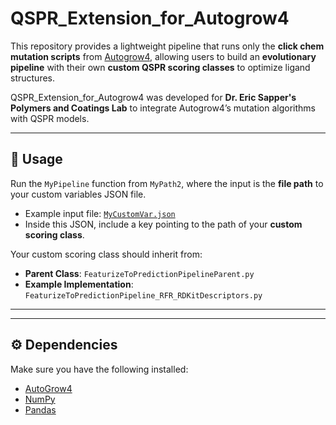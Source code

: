 # QSPR_Extension_for_Autogrow4

This repository provides a lightweight pipeline that runs only the **click chem mutation scripts** from [Autogrow4](https://github.com/kinase/AutoGrow4), allowing users to build an **evolutionary pipeline** with their own **custom QSPR scoring classes** to optimize ligand structures.  

QSPR_Extension_for_Autogrow4 was developed for **Dr. Eric Sapper's Polymers and Coatings Lab** to integrate Autogrow4’s mutation algorithms with QSPR models.  

---

## 🚀 Usage

Run the `MyPipeline` function from `MyPath2`, where the input is the **file path** to your custom variables JSON file.  

- Example input file: [`MyCustomVar.json`](./MyCustomVar.json)  
- Inside this JSON, include a key pointing to the path of your **custom scoring class**.  

Your custom scoring class should inherit from:  

- **Parent Class**: `FeaturizeToPredictionPipelineParent.py`  
- **Example Implementation**: `FeaturizeToPredictionPipeline_RFR_RDKitDescriptors.py`

---

---

## ⚙️ Dependencies

Make sure you have the following installed:

- [AutoGrow4](https://github.com/kinase/AutoGrow4)  
- [NumPy](https://numpy.org/)  
- [Pandas](https://pandas.pydata.org/)  

